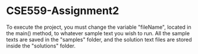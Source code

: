 # CSE559-Assignment2

To execute the project, you must change the variable "fileName", located in the main() method, to whatever sample text you wish to run. All the sample texts are saved in the "samples" folder, and the solution text files are stored inside the "solutions" folder.
